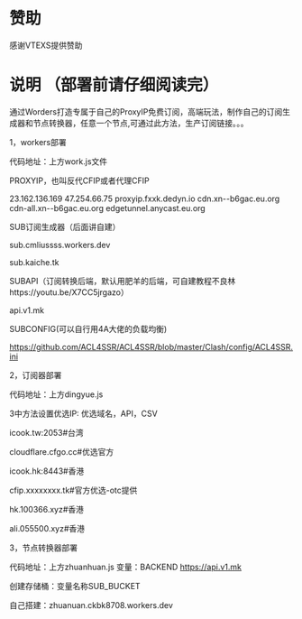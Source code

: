 # 赞助

感谢VTEXS提供赞助

# 说明 （部署前请仔细阅读完）

通过Worders打造专属于自己的ProxyIP免费订阅，高端玩法，制作自己的订阅生成器和节点转换器，任意一个节点,可通过此方法，生产订阅链接。。。

1，workers部署

代码地址：上方work.js文件 

PROXYIP，也叫反代CFIP或者代理CFIP

23.162.136.169 47.254.66.75
proxyip.fxxk.dedyn.io    cdn.xn--b6gac.eu.org  
cdn-all.xn--b6gac.eu.org   edgetunnel.anycast.eu.org

SUB订阅生成器（后面讲自建）

sub.cmliussss.workers.dev

sub.kaiche.tk

SUBAPI（订阅转换后端，默认用肥羊的后端，可自建教程不良林https://youtu.be/X7CC5jrgazo）

api.v1.mk

SUBCONFIG(可以自行用4A大佬的负载均衡)

https://github.com/ACL4SSR/ACL4SSR/blob/master/Clash/config/ACL4SSR.ini

2，订阅器部署

代码地址：上方dingyue.js

3中方法设置优选IP: 优选域名，API，CSV

icook.tw:2053#台湾

cloudflare.cfgo.cc#优选官方

icook.hk:8443#香港

cfip.xxxxxxxx.tk#官方优选-otc提供

hk.100366.xyz#香港

ali.055500.xyz#香港

3，节点转换器部署

代码地址：上方zhuanhuan.js
变量：BACKEND  https://api.v1.mk

创建存储桶：变量名称SUB_BUCKET 

自己搭建：zhuanuan.ckbk8708.workers.dev
